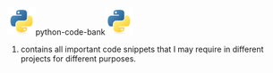 <img src= "https://raw.githubusercontent.com/devicons/devicon/master/icons/python/python-original.svg" alt = "python" width= "50" height = "50">python-code-bank<img src= "https://raw.githubusercontent.com/devicons/devicon/master/icons/python/python-original.svg" alt = "python" width= "50" height = "50">


<ol><li>contains all important code snippets that I may require in different projects for different purposes.</li></ol>
